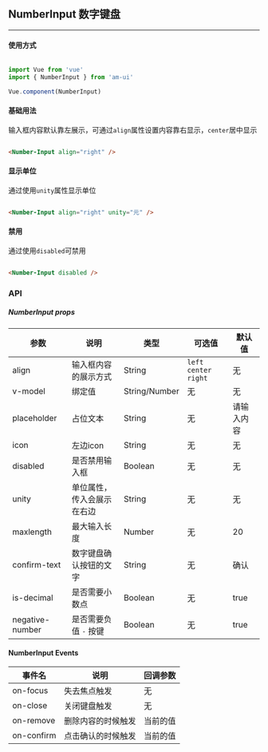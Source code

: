 <!--
 * @Author: Fone丶峰
 * @Date: 2019-12-23 15:34:02
 * @LastEditors: Fone丶峰
 * @LastEditTime: 2020-04-14 13:22:20
 * @Description: msg
 * @Email: qinrifeng@163.com
 * @Github: https://github.com/FoneQinrf
 -->

## NumberInput 数字键盘
---

#### 使用方式

``` javascript

import Vue from 'vue'
import { NumberInput } from 'am-ui'

Vue.component(NumberInput)

```


#### 基础用法
输入框内容默认靠左展示，可通过`align`属性设置内容靠右显示，`center`居中显示

```html

<Number-Input align="right" />

```


#### 显示单位

通过使用`unity`属性显示单位

```html

<Number-Input align="right" unity="元" />

```


#### 禁用

通过使用`disabled`可禁用

```html

<Number-Input disabled />

```


### API
##### NumberInput props
| 参数 | 说明 | 类型 | 可选值 | 默认值 |
|------|------------|------------|------------|------------|
| align  | 输入框内容的展示方式    | String        | `left` `center` `right` | 无 |
| v-model  | 绑定值       | String/Number       | 无 | 无
| placeholder  | 占位文本      | String       | 无 | 请输入内容 |
| icon  | 左边icon      | String   | 无 | 无 |
| disabled  | 是否禁用输入框       | Boolean       | 无 | 无 |
| unity  |  单位属性，传入会展示在右边   | String       | 无 | 无 |
| maxlength  | 最大输入长度    | Number       | 无 | 20 |
| confirm-text  | 数字键盘确认按钮的文字    | String       | 无 | 确认 |d
| is-decimal  |  是否需要小数点 | Boolean  | 无 | true |
| negative-number  |  是否需要负值 `-` 按键 | Boolean  | 无 | true |

#### NumberInput Events
| 事件名 | 说明 | 回调参数 |
|------|------------|------------|
| on-focus | 失去焦点触发 |  无  |
| on-close | 关闭键盘触发 |  无  |
| on-remove | 删除内容的时候触发 |  当前的值  |
| on-confirm | 点击确认的时候触发 |  当前的值  |